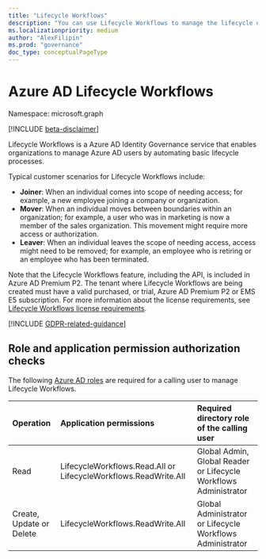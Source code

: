 ```yaml
---
title: "Lifecycle Workflows"
description: "You can use Lifecycle Workflows to manage the lifecycle of users in your organization."
ms.localizationpriority: medium
author: "AlexFilipin"
ms.prod: "governance"
doc_type: conceptualPageType
---
```


# Azure AD Lifecycle Workflows

Namespace: microsoft.graph

[!INCLUDE [beta-disclaimer](../../includes/beta-disclaimer.md)]

Lifecycle Workflows is a Azure AD Identity Governance service that enables organizations to manage Azure AD users by automating basic lifecycle processes.

Typical customer scenarios for Lifecycle Workflows include:

- **Joiner**:  When an individual comes into scope of needing access; for example, a new employee joining a company or organization.
- **Mover**: When an individual moves between boundaries within an organization; for example, a user who was in marketing is now a member of the sales organization. This movement might require more access or authorization.
- **Leaver**: When an individual leaves the scope of needing access, access might need to be removed; for example, an employee who is retiring or an employee who has been terminated.

Note that the Lifecycle Workflows feature, including the API, is included in Azure AD Premium P2.  The tenant where Lifecycle Workflows are being created must have a valid purchased, or trial, Azure AD Premium P2 or EMS E5 subscription. For more information about the license requirements, see [Lifecycle Workflows license requirements](/azure/active-directory/governance/what-are-lifecycle-workflows.md#license-requirements).

[!INCLUDE [GDPR-related-guidance](../../includes/gdpr-msgraph-export-note.md)]

## Role and application permission authorization checks

The following [Azure AD roles](/azure/active-directory/roles/permissions-reference) are required for a calling user to manage Lifecycle Workflows.

| Operation | Application permissions | Required directory role of the calling user |
|:------------------|:------------|:--------------------------------------------|
| Read | LifecycleWorkflows.Read.All or LifecycleWorkflows.ReadWrite.All | Global Admin, Global Reader or Lifecycle Workflows Administrator |
| Create, Update or Delete | LifecycleWorkflows.ReadWrite.All | Global Administrator or Lifecycle Workflows Administrator |

<!--
{
  "type": "#page.annotation",
  "description": "Service root",
  "keywords": "",
  "section": "documentation",
  "tocPath": "",
  "suppressions": []
}
-->
